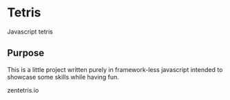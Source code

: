 # Tetris
Javascript tetris

## Purpose
This is a little project written purely in framework-less javascript intended to showcase some skills while having fun.

zentetris.io
